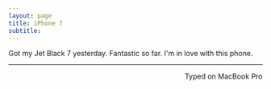 ```yaml
---
layout: page
title: iPhone 7
subtitle: 
---
```


Got my Jet Black 7 yesterday. Fantastic so far. I'm in love with this phone. 

---
<p align="right">Typed on MacBook Pro</p>
